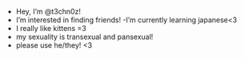 - Hey, I’m @t3chn0z!
- I’m interested in finding friends!
-I’m currently learning japanese<3
- I really like kittens =3
- my sexuality is transexual and pansexual!
- please use he/they! <3

<!---
t3chn0z/t3chn0z is a ✨ special ✨ repository because its `README.md` (this file) appears on your GitHub profile.
You can click the Preview link to take a look at your changes.
--->
